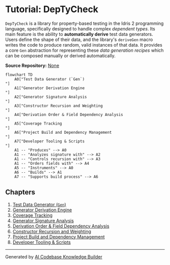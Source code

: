 # Tutorial: DepTyCheck

`DepTyCheck` is a library for property-based testing in the Idris 2 programming language, specifically designed to handle complex *dependent types*. Its main feature is the ability to **automatically derive** test data generators. Users define the shape of their data, and the library's `deriveGen` macro writes the code to produce random, valid instances of that data. It provides a core `Gen` abstraction for representing these *data generation recipes* which can be composed manually or derived automatically.


**Source Repository:** [None](None)

```mermaid
flowchart TD
    A0["Test Data Generator (`Gen`)
"]
    A1["Generator Derivation Engine
"]
    A2["Generator Signature Analysis
"]
    A3["Constructor Recursion and Weighting
"]
    A4["Derivation Order & Field Dependency Analysis
"]
    A5["Coverage Tracking
"]
    A6["Project Build and Dependency Management
"]
    A7["Developer Tooling & Scripts
"]
    A1 -- "Produces" --> A0
    A1 -- "Analyzes signature with" --> A2
    A1 -- "Controls recursion with" --> A3
    A1 -- "Orders fields with" --> A4
    A5 -- "Instruments" --> A0
    A6 -- "Builds" --> A1
    A7 -- "Supports build process" --> A6
```

## Chapters

1. [Test Data Generator (`Gen`)
](01_test_data_generator___gen___.md)
2. [Generator Derivation Engine
](02_generator_derivation_engine_.md)
3. [Coverage Tracking
](03_coverage_tracking_.md)
4. [Generator Signature Analysis
](04_generator_signature_analysis_.md)
5. [Derivation Order & Field Dependency Analysis
](05_derivation_order___field_dependency_analysis_.md)
6. [Constructor Recursion and Weighting
](06_constructor_recursion_and_weighting_.md)
7. [Project Build and Dependency Management
](07_project_build_and_dependency_management_.md)
8. [Developer Tooling & Scripts
](08_developer_tooling___scripts_.md)


---

Generated by [AI Codebase Knowledge Builder](https://github.com/The-Pocket/Tutorial-Codebase-Knowledge)